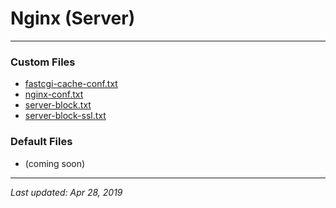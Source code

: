 # Nginx (Server)

----

### Custom Files

* <a href="fastcgi-cache-conf.txt">fastcgi-cache-conf.txt</a>
* <a href="nginx-conf.txt">nginx-conf.txt</a>
* <a href="server-block.txt">server-block.txt</a>
* <a href="server-block-ssl.txt">server-block-ssl.txt</a>

### Default Files

* (coming soon)

----

*Last updated: Apr 28, 2019*
